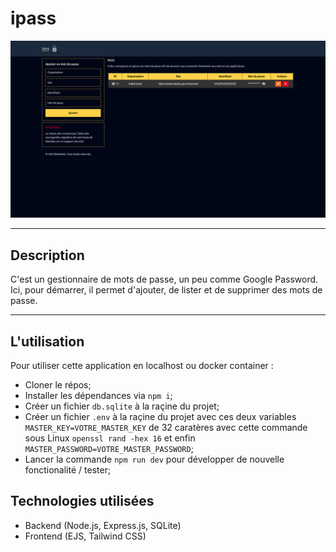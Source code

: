 # ipass

![ipass](https://github.com/btkdevkh/ipass-express/blob/main/public/screenshot.png?raw=true)

---

## Description

C'est un gestionnaire de mots de passe, un peu comme Google Password. Ici, pour démarrer, il permet d'ajouter, de lister et de supprimer des mots de passe.

---

## L'utilisation

Pour utiliser cette application en localhost ou docker container :

- Cloner le répos;
- Installer les dépendances via `npm i`;
- Créer un fichier `db.sqlite` à la raçine du projet;
- Créer un fichier `.env` à la raçine du projet avec ces deux variables `MASTER_KEY=VOTRE_MASTER_KEY` de 32 caratères avec cette commande sous Linux `openssl rand -hex 16` et enfin `MASTER_PASSWORD=VOTRE_MASTER_PASSWORD`;
- Lancer la commande `npm run dev` pour développer de nouvelle fonctionalité / tester;

## Technologies utilisées

- Backend (Node.js, Express.js, SQLite)
- Frontend (EJS, Tailwind CSS)
